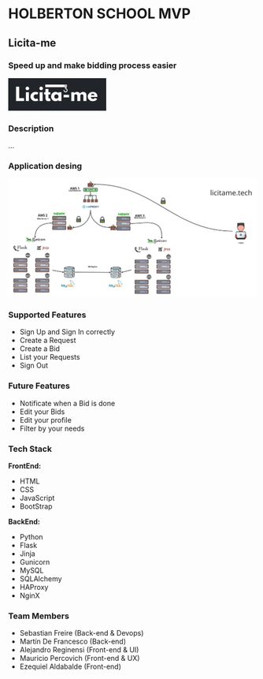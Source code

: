 # HOLBERTON SCHOOL MVP

## Licita-me
### Speed up and make bidding process easier

![Licita-me_logo](/View/images/licitamelogogris.png)

### Description
...


### Application desing
![Tech_infra](/View/images/Estructura.png)


### Supported Features
* Sign Up and Sign In correctly
* Create a Request
* Create a Bid
* List your Requests
* Sign Out


### Future Features
* Notificate when a Bid is done
* Edit your Bids
* Edit your profile
* Filter by your needs


### Tech Stack
**FrontEnd:**
* HTML
* CSS
* JavaScript
* BootStrap

**BackEnd:**
* Python
* Flask
* Jinja
* Gunicorn
* MySQL
* SQLAlchemy
* HAProxy
* NginX

### Team Members
* Sebastian Freire (Back-end & Devops)
* Martín De Francesco (Back-end)
* Alejandro Reginensi (Front-end & UI)
* Mauricio Percovich (Front-end & UX)
* Ezequiel Aldabalde (Front-end)
